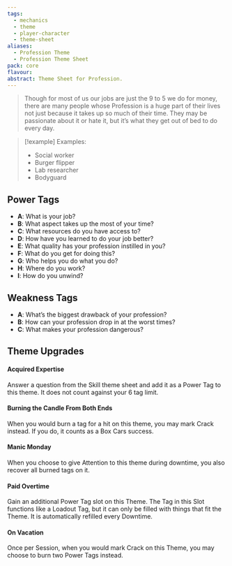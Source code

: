 ```yaml
---
tags:
  - mechanics
  - theme
  - player-character
  - theme-sheet
aliases:
  - Profession Theme
  - Profession Theme Sheet
pack: core
flavour: 
abstract: Theme Sheet for Profession.
---
```

> Though for most of us our jobs are just the 9 to 5 we do for money, there are many people whose Profession is a huge part of their lives not just because it takes up so much of their time. They may be passionate about it or hate it, but it’s what they get out of bed to do every day. 

> [!example] Examples:
> - Social worker
> - Burger flipper
> - Lab researcher
> - Bodyguard

## Power Tags
- **A**: What is your job?
- **B**: What aspect takes up the most of your time?
- **C**: What resources do you have access to?
- **D**: How have you learned to do your job better?
- **E**: What quality has your profession instilled in you?
- **F**: What do you get for doing this?
- **G**: Who helps you do what you do?
- **H**: Where do you work?
- **I**: How do you unwind?

## Weakness Tags
- **A**: What’s the biggest drawback of your profession?
- **B**: How can your profession drop in at the worst times?
- **C**: What makes your profession dangerous?

## Theme Upgrades
#### Acquired Expertise
 Answer a question from the Skill theme sheet and add it as a Power Tag to this theme. It does not count against your 6 tag limit.
#### Burning the Candle From Both Ends
 When you would burn a tag for a hit on this theme, you may mark Crack instead. If you do, it counts as a Box Cars success.
#### Manic Monday
 When you choose to give Attention to this theme during downtime, you also recover all burned tags on it.
#### Paid Overtime
 Gain an additional Power Tag slot on this Theme. The Tag in this Slot functions like a Loadout Tag, but it can only be filled with things that fit the Theme. It is automatically refilled every Downtime.
#### On Vacation
 Once per Session, when you would mark Crack on this Theme, you may choose to burn two Power Tags instead.

